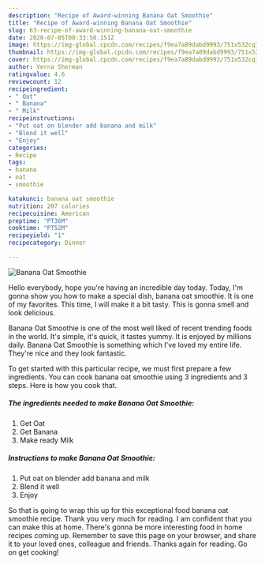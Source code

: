 ```yaml
---
description: "Recipe of Award-winning Banana Oat Smoothie"
title: "Recipe of Award-winning Banana Oat Smoothie"
slug: 63-recipe-of-award-winning-banana-oat-smoothie
date: 2020-07-05T00:33:50.151Z
image: https://img-global.cpcdn.com/recipes/f9ea7a89dabd9993/751x532cq70/banana-oat-smoothie-recipe-main-photo.jpg
thumbnail: https://img-global.cpcdn.com/recipes/f9ea7a89dabd9993/751x532cq70/banana-oat-smoothie-recipe-main-photo.jpg
cover: https://img-global.cpcdn.com/recipes/f9ea7a89dabd9993/751x532cq70/banana-oat-smoothie-recipe-main-photo.jpg
author: Verna Sherman
ratingvalue: 4.6
reviewcount: 12
recipeingredient:
- " Oat"
- " Banana"
- " Milk"
recipeinstructions:
- "Put oat on blender add banana and milk"
- "Blend it well"
- "Enjoy"
categories:
- Recipe
tags:
- banana
- oat
- smoothie

katakunci: banana oat smoothie 
nutrition: 207 calories
recipecuisine: American
preptime: "PT36M"
cooktime: "PT52M"
recipeyield: "1"
recipecategory: Dinner

---
```



![Banana Oat Smoothie](https://img-global.cpcdn.com/recipes/f9ea7a89dabd9993/751x532cq70/banana-oat-smoothie-recipe-main-photo.jpg)

Hello everybody, hope you're having an incredible day today. Today, I'm gonna show you how to make a special dish, banana oat smoothie. It is one of my favorites. This time, I will make it a bit tasty. This is gonna smell and look delicious.

Banana Oat Smoothie is one of the most well liked of recent trending foods in the world. It's simple, it's quick, it tastes yummy. It is enjoyed by millions daily. Banana Oat Smoothie is something which I've loved my entire life. They're nice and they look fantastic.




To get started with this particular recipe, we must first prepare a few ingredients. You can cook banana oat smoothie using 3 ingredients and 3 steps. Here is how you cook that.

##### The ingredients needed to make Banana Oat Smoothie:

1. Get  Oat
1. Get  Banana
1. Make ready  Milk




##### Instructions to make Banana Oat Smoothie:

1. Put oat on blender add banana and milk
1. Blend it well
1. Enjoy




So that is going to wrap this up for this exceptional food banana oat smoothie recipe. Thank you very much for reading. I am confident that you can make this at home. There's gonna be more interesting food in home recipes coming up. Remember to save this page on your browser, and share it to your loved ones, colleague and friends. Thanks again for reading. Go on get cooking!
